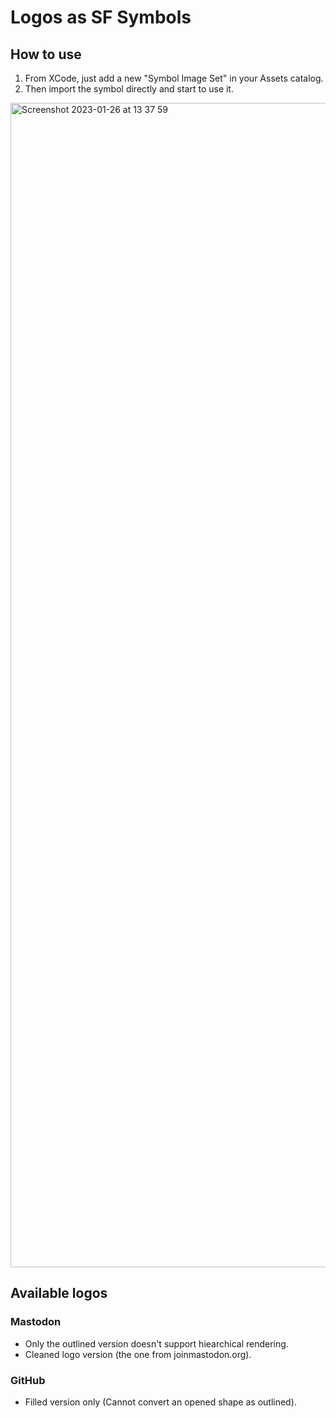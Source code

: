 # Logos as SF Symbols

## How to use

1. From XCode, just add a new "Symbol Image Set" in your Assets catalog.
2. Then import the symbol directly and start to use it.

<img width="1863" alt="Screenshot 2023-01-26 at 13 37 59" src="https://user-images.githubusercontent.com/736246/214839551-e66cf266-cf61-435c-924b-f5f78d4e0b30.png">

## Available logos

### Mastodon
- Only the outlined version doesn't support hiearchical rendering.
- Cleaned logo version (the one from joinmastodon.org).

### GitHub
- Filled version only (Cannot convert an opened shape as outlined).
